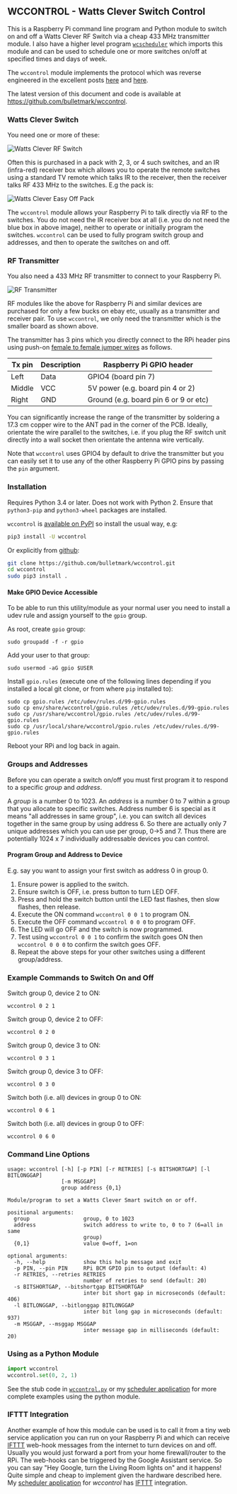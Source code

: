 ## WCCONTROL - Watts Clever Switch Control

This is a Raspberry Pi command line program and Python module to switch
on and off a Watts Clever RF Switch via a cheap 433 MHz transmitter
module. I also have a higher level program
[`wcscheduler`](https://github.com/bulletmark/wcscheduler) which imports
this module and can be used to schedule one or more switches on/off at
specified times and days of week.

The `wccontrol` module implements the protocol which was reverse
engineered in the excellent posts
[here](https://goughlui.com/2016/04/10/reverse-eng-watts-clever-easy-off-sockets-wsmart-box-es-aus1103/)
and
[here](https://goughlui.com/2016/04/13/reverse-eng-pt-2-watts-clever-easy-off-wsmart-box-es-aus1103/).

The latest version of this document and code is available at
https://github.com/bulletmark/wccontrol.

### Watts Clever Switch

You need one or more of these:

![Watts Clever RF Switch](http://i.imgur.com/mILcB6m.jpg)

Often this is purchased in a pack with 2, 3, or 4 such switches, and an
IR (infra-red) receiver box which allows you to operate the remote
switches using a standard TV remote which talks IR to the receiver, then
the receiver talks RF 433 MHz to the switches. E.g the pack is:

![Watts Clever Easy Off Pack](http://i.imgur.com/uqLBL8f.jpg)

The `wccontrol` module allows your Raspberry Pi to talk directly via RF
to the switches. You do not need the IR receiver box at all (i.e. you do
not need the blue box in above image), neither to operate or initially
program the switches. `wccontrol` can be used to fully program
switch group and addresses, and then to operate the switches on and off.

### RF Transmitter

You also need a 433 MHz RF transmitter to connect to your Raspberry Pi.

![RF Transmitter](http://i.imgur.com/UHoh3Px.jpg)

RF modules like the above for Raspberry Pi and similar devices are
purchased for only a few bucks on ebay etc, usually as a transmitter and
receiver pair. To use `wccontrol`, we only need the transmitter which is
the smaller board as shown above.

The transmitter has 3 pins which you directly connect to the RPi header
pins using push-on [female to female jumper
wires](https://www.adafruit.com/product/266) as follows.

Tx pin | Description | Raspberry Pi GPIO header
------ | ----------- | ------------------------
Left   | Data        | GPIO4 (board pin 7)
Middle | VCC         | 5V power (e.g. board pin 4 or 2)
Right  | GND         | Ground  (e.g. board pin 6 or 9 or etc)

You can significantly increase the range of the transmitter by soldering
a 17.3 cm copper wire to the ANT pad in the corner of the PCB. Ideally,
orientate the wire parallel to the switches, i.e. if you plug the RF
switch unit directly into a wall socket then orientate the antenna wire
vertically.

Note that `wccontrol` uses GPIO4 by default to drive the transmitter but
you can easily set it to use any of the other Raspberry Pi GPIO pins by
passing the `pin` argument.

### Installation

Requires Python 3.4 or later. Does not work with Python 2. Ensure that
`python3-pip` and `python3-wheel` packages are installed.

`wccontrol` is [available on PyPI](https://pypi.org/project/wccontrol/)
so install the usual way, e.g:

```bash
pip3 install -U wccontrol
```

Or explicitly from [github](https://github.com/bulletmark/wccontrol):

```bash
git clone https://github.com/bulletmark/wccontrol.git
cd wccontrol
sudo pip3 install .
```

#### Make GPIO Device Accessible

To be able to run this utility/module as your normal user you need to
install a udev rule and assign yourself to the `gpio` group.

As root, create `gpio` group:

    sudo groupadd -f -r gpio

Add your user to that group:

    sudo usermod -aG gpio $USER

Install `gpio.rules` (execute one of the following lines depending if
you installed a local git clone, or from where `pip` installed to):

    sudo cp gpio.rules /etc/udev/rules.d/99-gpio.rules
    sudo cp env/share/wccontrol/gpio.rules /etc/udev/rules.d/99-gpio.rules
    sudo cp /usr/share/wccontrol/gpio.rules /etc/udev/rules.d/99-gpio.rules
    sudo cp /usr/local/share/wccontrol/gpio.rules /etc/udev/rules.d/99-gpio.rules

Reboot your RPi and log back in again.

### Groups and Addresses

Before you can operate a switch on/off you must first program it to
respond to a specific _group_ and _address_.

A _group_ is a number 0 to 1023. An _address_ is a number 0 to 7 within
a group that you allocate to specific switches. Address number 6 is
special as it means "all addresses in same group", i.e. you can switch
all devices together in the same group by using address 6. So there are
actually only 7 unique addresses which you can use per group, 0->5 and
7. Thus there are potentially 1024 x 7 individually addressable devices
you can control.

#### Program Group and Address to Device

E.g. say you want to assign your first switch as address 0 in group 0.

1. Ensure power is applied to the switch.
1. Ensure switch is OFF, i.e. press button to turn LED OFF.
1. Press and hold the switch button until the LED fast flashes, then
   slow flashes, then release.
1. Execute the ON command `wccontrol 0 0 1` to program ON.
1. Execute the OFF command `wccontrol 0 0 0` to program OFF.
1. The LED will go OFF and the switch is now programmed.
1. Test using `wccontrol 0 0 1` to confirm the switch goes ON then 
   `wccontrol 0 0 0` to confirm the switch goes OFF.
1. Repeat the above steps for your other switches using a different group/address.

### Example Commands to Switch On and Off

Switch group 0, device 2 to ON:

    wccontrol 0 2 1

Switch group 0, device 2 to OFF:

    wccontrol 0 2 0

Switch group 0, device 3 to ON:

    wccontrol 0 3 1

Switch group 0, device 3 to OFF:

    wccontrol 0 3 0

Switch both (i.e. all) devices in group 0 to ON:

    wccontrol 0 6 1

Switch both (i.e. all) devices in group 0 to OFF:

    wccontrol 0 6 0

### Command Line Options

```
usage: wccontrol [-h] [-p PIN] [-r RETRIES] [-s BITSHORTGAP] [-l BITLONGGAP]
                 [-m MSGGAP]
                 group address {0,1}

Module/program to set a Watts Clever Smart switch on or off.

positional arguments:
  group                 group, 0 to 1023
  address               switch address to write to, 0 to 7 (6=all in same
                        group)
  {0,1}                 value 0=off, 1=on

optional arguments:
  -h, --help            show this help message and exit
  -p PIN, --pin PIN     RPi BCM GPIO pin to output (default: 4)
  -r RETRIES, --retries RETRIES
                        number of retries to send (default: 20)
  -s BITSHORTGAP, --bitshortgap BITSHORTGAP
                        inter bit short gap in microseconds (default: 406)
  -l BITLONGGAP, --bitlonggap BITLONGGAP
                        inter bit long gap in microseconds (default: 937)
  -m MSGGAP, --msggap MSGGAP
                        inter message gap in milliseconds (default: 20)
```

### Using as a Python Module

```python
import wccontrol
wccontrol.set(0, 2, 1)
```

See the stub code in
[`wccontrol.py`](https://github.com/bulletmark/wccontrol/blob/master/wccontrol.py)
or my [scheduler
application](https://github.com/bulletmark/wcscheduler/blob/master/wcscheduler)
for more complete examples using the python module.

### IFTTT Integration

Another example of how this module can be used is to call it from a tiny
web service application you can run on your Raspberry Pi and which can
receive [IFTTT](https://ifttt.com/discover) web-hook messages from the
internet to turn devices on and off. Usually you would just forward a
port from your home firewall/router to the RPi. The web-hooks can be
triggered by the Google Assistant service. So you can say "Hey Google,
turn the Living Room lights on" and it happens! Quite simple and cheap
to implement given the hardware described here. My [scheduler
application](https://github.com/bulletmark/wcscheduler)
for _wccontrol_ has [IFTTT](https://ifttt.com/discover) integration.

<!-- vim: se ai syn=markdown: -->
